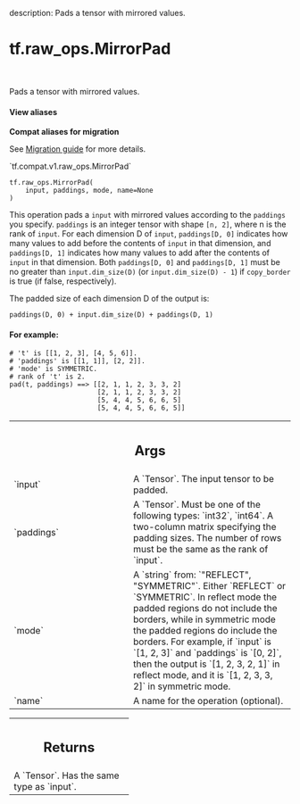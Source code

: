 description: Pads a tensor with mirrored values.

<div itemscope itemtype="http://developers.google.com/ReferenceObject">
<meta itemprop="name" content="tf.raw_ops.MirrorPad" />
<meta itemprop="path" content="Stable" />
</div>

# tf.raw_ops.MirrorPad

<!-- Insert buttons and diff -->

<table class="tfo-notebook-buttons tfo-api nocontent" align="left">

</table>



Pads a tensor with mirrored values.

<section class="expandable">
  <h4 class="showalways">View aliases</h4>
  <p>
<b>Compat aliases for migration</b>
<p>See
<a href="https://www.tensorflow.org/guide/migrate">Migration guide</a> for
more details.</p>
<p>`tf.compat.v1.raw_ops.MirrorPad`</p>
</p>
</section>

<pre class="devsite-click-to-copy prettyprint lang-py tfo-signature-link">
<code>tf.raw_ops.MirrorPad(
    input, paddings, mode, name=None
)
</code></pre>



<!-- Placeholder for "Used in" -->

This operation pads a `input` with mirrored values according to the `paddings`
you specify. `paddings` is an integer tensor with shape `[n, 2]`, where n is
the rank of `input`. For each dimension D of `input`, `paddings[D, 0]` indicates
how many values to add before the contents of `input` in that dimension, and
`paddings[D, 1]` indicates how many values to add after the contents of `input`
in that dimension. Both `paddings[D, 0]` and `paddings[D, 1]` must be no greater
than `input.dim_size(D)` (or `input.dim_size(D) - 1`) if `copy_border` is true
(if false, respectively).

The padded size of each dimension D of the output is:

`paddings(D, 0) + input.dim_size(D) + paddings(D, 1)`

#### For example:



```
# 't' is [[1, 2, 3], [4, 5, 6]].
# 'paddings' is [[1, 1]], [2, 2]].
# 'mode' is SYMMETRIC.
# rank of 't' is 2.
pad(t, paddings) ==> [[2, 1, 1, 2, 3, 3, 2]
                      [2, 1, 1, 2, 3, 3, 2]
                      [5, 4, 4, 5, 6, 6, 5]
                      [5, 4, 4, 5, 6, 6, 5]]
```

<!-- Tabular view -->
 <table class="responsive fixed orange">
<colgroup><col width="214px"><col></colgroup>
<tr><th colspan="2"><h2 class="add-link">Args</h2></th></tr>

<tr>
<td>
`input`
</td>
<td>
A `Tensor`. The input tensor to be padded.
</td>
</tr><tr>
<td>
`paddings`
</td>
<td>
A `Tensor`. Must be one of the following types: `int32`, `int64`.
A two-column matrix specifying the padding sizes. The number of
rows must be the same as the rank of `input`.
</td>
</tr><tr>
<td>
`mode`
</td>
<td>
A `string` from: `"REFLECT", "SYMMETRIC"`.
Either `REFLECT` or `SYMMETRIC`. In reflect mode the padded regions
do not include the borders, while in symmetric mode the padded regions
do include the borders. For example, if `input` is `[1, 2, 3]` and `paddings`
is `[0, 2]`, then the output is `[1, 2, 3, 2, 1]` in reflect mode, and
it is `[1, 2, 3, 3, 2]` in symmetric mode.
</td>
</tr><tr>
<td>
`name`
</td>
<td>
A name for the operation (optional).
</td>
</tr>
</table>



<!-- Tabular view -->
 <table class="responsive fixed orange">
<colgroup><col width="214px"><col></colgroup>
<tr><th colspan="2"><h2 class="add-link">Returns</h2></th></tr>
<tr class="alt">
<td colspan="2">
A `Tensor`. Has the same type as `input`.
</td>
</tr>

</table>

